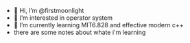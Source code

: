- 👋 Hi, I’m @firstmoonlight
- 👀 I’m interested in operator system
- 🌱 I’m currently learning MIT6.828 and effective modern c++
- there are some notes about whate i'm learning


